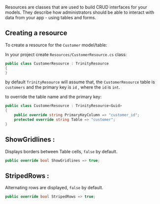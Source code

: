 Resources are classes that are used to build CRUD interfaces for your models. They describe how administrators should be
able to interact with data from your app - using tables and forms.

## Creating a resource

To create a resource for the `Customer` model/table:

In your project create `Resources/CustomerResource.cs` class:

```csharp
public class CustomerResource : TrinityResource
{
}
```

by default `TrinityResource` will assume that, the `CustomerResource` table is `customers` and the primary key is `id` ,
where the `id` is `int`.

to override the table name and the primary key:

```csharp
public class CustomerResource : TrinityResource<Guid>
{
    public override string PrimaryKeyColumn => "customer_id";
    protected override string Table => "customer";
}
```

## ShowGridlines :
Displays borders between Table cells, `false` by default. 

```csharp
public override bool ShowGridlines => true;
```

## StripedRows :
Alternating rows are displayed, `false` by default.

```csharp
public override bool StripedRows => true;
```